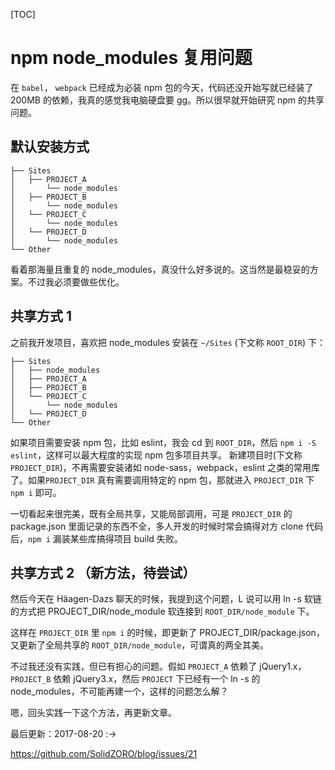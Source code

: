 [TOC]



# npm node_modules 复用问题 

在 `babel`， `webpack` 已经成为必装 npm 包的今天，代码还没开始写就已经装了 200MB 的依赖，我真的感觉我电脑硬盘要 gg。所以很早就开始研究 npm 的共享问题。

## 默认安装方式

```
├── Sites
│   ├── PROJECT_A
│       └── node_modules
│   ├── PROJECT_B
│       └── node_modules
│   └── PROJECT_C
│       └── node_modules
│   └── PROJECT_D
│       └── node_modules
└── Other
```

看着那海量且重复的 node_modules，真没什么好多说的。这当然是最稳妥的方案。不过我必须要做些优化。

## 共享方式 1

之前我开发项目，喜欢把 node_modules 安装在 `~/Sites` (下文称 `ROOT_DIR`) 下：

```
├── Sites
│   ├── node_modules
│   ├── PROJECT_A
│   ├── PROJECT_B
│   └── PROJECT_C
│       └── node_modules
│   └── PROJECT_D
└── Other
```

如果项目需要安装 npm 包，比如 eslint，我会 cd 到 `ROOT_DIR`，然后 `npm i -S eslint`，这样可以最大程度的实现 npm 包多项目共享。
新建项目时(下文称 `PROJECT_DIR`)，不再需要安装诸如 node-sass，webpack，eslint 之类的常用库了。如果`PROJECT_DIR` 真有需要调用特定的 npm 包，那就进入 `PROJECT_DIR` 下 `npm i` 即可。

一切看起来很完美，既有全局共享，又能局部调用，可是 `PROJECT_DIR` 的 package.json 里面记录的东西不全，多人开发的时候时常会搞得对方 clone 代码后，`npm i` 漏装某些库搞得项目 build 失败。

## 共享方式 2 （新方法，待尝试）

然后今天在 Häagen-Dazs 聊天的时候，我提到这个问题，L 说可以用 ln -s 软链的方式把 PROJECT_DIR/node_module 软连接到 `ROOT_DIR/node_module` 下。

这样在 `PROJECT_DIR` 里 `npm i` 的时候，即更新了 PROJECT_DIR/package.json，又更新了全局共享的 `ROOT_DIR/node_module`，可谓真的两全其美。

不过我还没有实践，但已有担心的问题。假如 `PROJECT_A` 依赖了 jQuery1.x，`PROJECT_B` 依赖 jQuery3.x，然后 `PROJECT` 下已经有一个 ln -s 的 node_modules，不可能再建一个，这样的问题怎么解？

嗯，回头实践一下这个方法，再更新文章。

最后更新：2017-08-20 :->



https://github.com/SolidZORO/blog/issues/21
